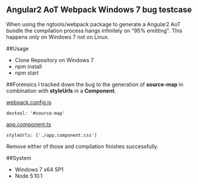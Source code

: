## Angular2 AoT Webpack Windows 7 bug testcase

When using the ngtools/webpack package to generate a Angular2 AoT bundle the compilation process hangs infinitely on "95% emitting". This happens only on Windows 7 not on Linux.

##Usage
- Clone Repository on Windows 7
- npm install
- npm start

##Forensics
I tracked down the bug to the generation of **source-map** in combination with **styleUrls** in a **Component**. 

[webpack.config.js](webpack.config.js)
```
devtool: '#source-map'
```

[app.component.ts](app.component.ts)
```
styleUrls: ['./app.component.css']
```

Remove either of those and compilation finishes successfully.

##System
- Windows 7 x64 SP1
- Node 5.10.1